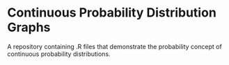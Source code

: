 # Continuous Probability Distribution Graphs

A repository containing .R files that demonstrate the probability concept of continuous probability distributions.
